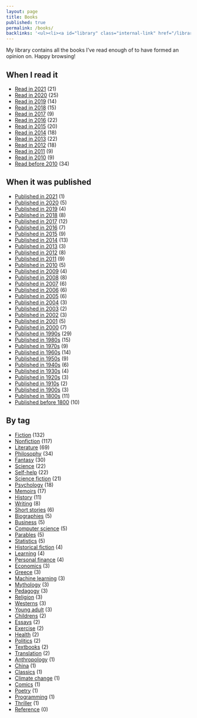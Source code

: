 ```yaml
---
layout: page
title: Books
published: true
permalink: /books/
backlinks: '<ul><li><a id="library" class="internal-link" href="/library/">Library</a></li></ul>'
---
```


My library contains all the books I’ve read enough of to have formed an opinion on. Happy browsing!

## When I read it

* <a id="books-read-in-2021" class="internal-link" href="/books-read-in-2021/">Read in 2021</a> (21)
* <a id="books-read-in-2020" class="internal-link" href="/books-read-in-2020/">Read in 2020</a> (25)
* <a id="books-read-in-2019" class="internal-link" href="/books-read-in-2019/">Read in 2019</a> (14)
* <a id="books-read-in-2018" class="internal-link" href="/books-read-in-2018/">Read in 2018</a> (15)
* <a id="books-read-in-2017" class="internal-link" href="/books-read-in-2017/">Read in 2017</a> (9)
* <a id="books-read-in-2016" class="internal-link" href="/books-read-in-2016/">Read in 2016</a> (22)
* <a id="books-read-in-2015" class="internal-link" href="/books-read-in-2015/">Read in 2015</a> (20)
* <a id="books-read-in-2014" class="internal-link" href="/books-read-in-2014/">Read in 2014</a> (18)
* <a id="books-read-in-2013" class="internal-link" href="/books-read-in-2013/">Read in 2013</a> (22)
* <a id="books-read-in-2012" class="internal-link" href="/books-read-in-2012/">Read in 2012</a> (18)
* <a id="books-read-in-2011" class="internal-link" href="/books-read-in-2011/">Read in 2011</a> (9)
* <a id="books-read-in-2010" class="internal-link" href="/books-read-in-2010/">Read in 2010</a> (9)
* <a id="books-read-before-2010" class="internal-link" href="/books-read-before-2010/">Read before 2010</a> (34)


## When it was published

* <a id="books-published-in-2021" class="internal-link" href="/books-published-in-2021/">Published in 2021</a> (1)
* <a id="books-published-in-2020" class="internal-link" href="/books-published-in-2020/">Published in 2020</a> (5)
* <a id="books-published-in-2019" class="internal-link" href="/books-published-in-2019/">Published in 2019</a> (4)
* <a id="books-published-in-2018" class="internal-link" href="/books-published-in-2018/">Published in 2018</a> (8)
* <a id="books-published-in-2017" class="internal-link" href="/books-published-in-2017/">Published in 2017</a> (12)
* <a id="books-published-in-2016" class="internal-link" href="/books-published-in-2016/">Published in 2016</a> (7)
* <a id="books-published-in-2015" class="internal-link" href="/books-published-in-2015/">Published in 2015</a> (9)
* <a id="books-published-in-2014" class="internal-link" href="/books-published-in-2014/">Published in 2014</a> (13)
* <a id="books-published-in-2013" class="internal-link" href="/books-published-in-2013/">Published in 2013</a> (3)
* <a id="books-published-in-2012" class="internal-link" href="/books-published-in-2012/">Published in 2012</a> (8)
* <a id="books-published-in-2011" class="internal-link" href="/books-published-in-2011/">Published in 2011</a> (9)
* <a id="books-published-in-2010" class="internal-link" href="/books-published-in-2010/">Published in 2010</a> (5)
* <a id="books-published-in-2009" class="internal-link" href="/books-published-in-2009/">Published in 2009</a> (4)
* <a id="books-published-in-2008" class="internal-link" href="/books-published-in-2008/">Published in 2008</a> (8)
* <a id="books-published-in-2007" class="internal-link" href="/books-published-in-2007/">Published in 2007</a> (6)
* <a id="books-published-in-2006" class="internal-link" href="/books-published-in-2006/">Published in 2006</a> (6)
* <a id="books-published-in-2005" class="internal-link" href="/books-published-in-2005/">Published in 2005</a> (6)
* <a id="books-published-in-2004" class="internal-link" href="/books-published-in-2004/">Published in 2004</a> (3)
* <a id="books-published-in-2003" class="internal-link" href="/books-published-in-2003/">Published in 2003</a> (2)
* <a id="books-published-in-2002" class="internal-link" href="/books-published-in-2002/">Published in 2002</a> (3)
* <a id="books-published-in-2001" class="internal-link" href="/books-published-in-2001/">Published in 2001</a> (5)
* <a id="books-published-in-2000" class="internal-link" href="/books-published-in-2000/">Published in 2000</a> (7)
* <a id="books-published-in-1990s" class="internal-link" href="/books-published-in-1990s/">Published in 1990s</a> (29)
* <a id="books-published-in-1980s" class="internal-link" href="/books-published-in-1980s/">Published in 1980s</a> (15)
* <a id="books-published-in-1970s" class="internal-link" href="/books-published-in-1970s/">Published in 1970s</a> (9)
* <a id="books-published-in-1960s" class="internal-link" href="/books-published-in-1960s/">Published in 1960s</a> (14)
* <a id="books-published-in-1950s" class="internal-link" href="/books-published-in-1950s/">Published in 1950s</a> (9)
* <a id="books-published-in-1940s" class="internal-link" href="/books-published-in-1940s/">Published in 1940s</a> (6)
* <a id="books-published-in-1930s" class="internal-link" href="/books-published-in-1930s/">Published in 1930s</a> (4)
* <a id="books-published-in-1920s" class="internal-link" href="/books-published-in-1920s/">Published in 1920s</a> (3)
* <a id="books-published-in-1910s" class="internal-link" href="/books-published-in-1910s/">Published in 1910s</a> (2)
* <a id="books-published-in-1900s" class="internal-link" href="/books-published-in-1900s/">Published in 1900s</a> (3)
* <a id="books-published-in-1800s" class="internal-link" href="/books-published-in-1800s/">Published in 1800s</a> (11)
* <a id="books-published-before-1800" class="internal-link" href="/books-published-before-1800/">Published before 1800</a> (10)


## By tag

* <a id="books-fiction" class="internal-link" href="/books-fiction/">Fiction</a> (132)
* <a id="books-nonfiction" class="internal-link" href="/books-nonfiction/">Nonfiction</a> (117)
* <a id="books-literature" class="internal-link" href="/books-literature/">Literature</a> (69)
* <a id="books-philosophy" class="internal-link" href="/books-philosophy/">Philosophy</a> (34)
* <a id="books-fantasy" class="internal-link" href="/books-fantasy/">Fantasy</a> (30)
* <a id="books-science" class="internal-link" href="/books-science/">Science</a> (22)
* <a id="books-self-help" class="internal-link" href="/books-self-help/">Self-help</a> (22)
* <a id="books-science-fiction" class="internal-link" href="/books-science-fiction/">Science fiction</a> (21)
* <a id="books-psychology" class="internal-link" href="/books-psychology/">Psychology</a> (18)
* <a id="books-memoirs" class="internal-link" href="/books-memoirs/">Memoirs</a> (17)
* <a id="books-history" class="internal-link" href="/books-history/">History</a> (11)
* <a id="books-writing" class="internal-link" href="/books-writing/">Writing</a> (8)
* <a id="books-short-stories" class="internal-link" href="/books-short-stories/">Short stories</a> (6)
* <a id="books-biographies" class="internal-link" href="/books-biographies/">Biographies</a> (5)
* <a id="books-business" class="internal-link" href="/books-business/">Business</a> (5)
* <a id="books-computer-science" class="internal-link" href="/books-computer-science/">Computer science</a> (5)
* <a id="books-parables" class="internal-link" href="/books-parables/">Parables</a> (5)
* <a id="books-statistics" class="internal-link" href="/books-statistics/">Statistics</a> (5)
* <a id="books-historical-fiction" class="internal-link" href="/books-historical-fiction/">Historical fiction</a> (4)
* <a id="books-learning" class="internal-link" href="/books-learning/">Learning</a> (4)
* <a id="books-personal-finance" class="internal-link" href="/books-personal-finance/">Personal finance</a> (4)
* <a id="books-economics" class="internal-link" href="/books-economics/">Economics</a> (3)
* <a id="books-greece" class="internal-link" href="/books-greece/">Greece</a> (3)
* <a id="books-machine-learning" class="internal-link" href="/books-machine-learning/">Machine learning</a> (3)
* <a id="books-mythology" class="internal-link" href="/books-mythology/">Mythology</a> (3)
* <a id="books-pedagogy" class="internal-link" href="/books-pedagogy/">Pedagogy</a> (3)
* <a id="books-religion" class="internal-link" href="/books-religion/">Religion</a> (3)
* <a id="books-westerns" class="internal-link" href="/books-westerns/">Westerns</a> (3)
* <a id="books-young-adult" class="internal-link" href="/books-young-adult/">Young adult</a> (3)
* <a id="books-childrens" class="internal-link" href="/books-childrens/">Childrens</a> (2)
* <a id="books-essays" class="internal-link" href="/books-essays/">Essays</a> (2)
* <a id="books-exercise" class="internal-link" href="/books-exercise/">Exercise</a> (2)
* <a id="books-health" class="internal-link" href="/books-health/">Health</a> (2)
* <a id="books-politics" class="internal-link" href="/books-politics/">Politics</a> (2)
* <a id="books-textbooks" class="internal-link" href="/books-textbooks/">Textbooks</a> (2)
* <a id="books-translation" class="internal-link" href="/books-translation/">Translation</a> (2)
* <a id="books-anthropology" class="internal-link" href="/books-anthropology/">Anthropology</a> (1)
* <a id="books-china" class="internal-link" href="/books-china/">China</a> (1)
* <a id="books-classics" class="internal-link" href="/books-classics/">Classics</a> (1)
* <a id="books-climate-change" class="internal-link" href="/books-climate-change/">Climate change</a> (1)
* <a id="books-comics" class="internal-link" href="/books-comics/">Comics</a> (1)
* <a id="books-poetry" class="internal-link" href="/books-poetry/">Poetry</a> (1)
* <a id="books-programming" class="internal-link" href="/books-programming/">Programming</a> (1)
* <a id="books-thriller" class="internal-link" href="/books-thriller/">Thriller</a> (1)
* <a id="books-reference" class="internal-link" href="/books-reference/">Reference</a> (0)


